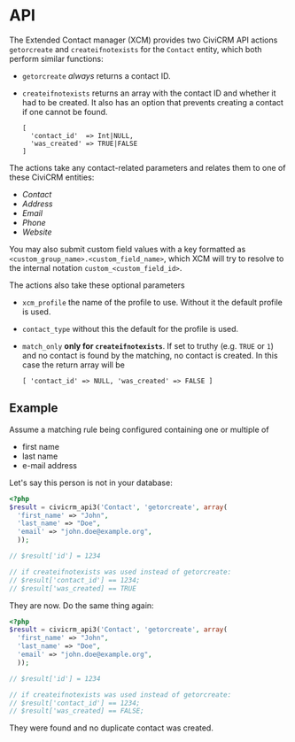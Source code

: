 # API

The Extended Contact manager (XCM) provides two CiviCRM API actions
`getorcreate` and `createifnotexists` for the `Contact` entity, which both
perform similar functions:

- `getorcreate` *always* returns a contact ID.

- `createifnotexists` returns an array with the contact ID and whether it had to
   be created. It also has an option that prevents creating a contact if one
   cannot be found.

   ```
   [
     'contact_id'  => Int|NULL,
     'was_created' => TRUE|FALSE
   ]
   ```

The actions take any contact-related parameters and relates them to one
of these CiviCRM entities:

- *Contact*
- *Address*
- *Email*
- *Phone*
- *Website*

You may also submit custom field values with a key formatted as
<nobr>`<custom_group_name>.<custom_field_name>`</nobr>, which XCM will try to
resolve to the internal notation `custom_<custom_field_id>`.

The actions also take these optional parameters

- `xcm_profile` the name of the profile to use. Without it the default
  profile is used.

- `contact_type` without this the default for the profile is used.

- `match_only` **only for `createifnotexists`**. If set to truthy (e.g.
  `TRUE` or `1`) and no contact is found by the matching, no contact is
  created. In this case the return array will be  
   ```
   [ 'contact_id' => NULL, 'was_created' => FALSE ]
   ```

## Example

Assume a matching rule being configured containing one or multiple of

- first name
- last name
- e-mail address

Let's say this person is not in your database:

```php
<?php
$result = civicrm_api3('Contact', 'getorcreate', array(
  'first_name' => "John",
  'last_name' => "Doe",
  'email' => "john.doe@example.org",
  ));

// $result['id'] = 1234

// if createifnotexists was used instead of getorcreate:
// $result['contact_id'] == 1234;
// $result['was_created] == TRUE
```

They are now. Do the same thing again:

```php
<?php
$result = civicrm_api3('Contact', 'getorcreate', array(
  'first_name' => "John",
  'last_name' => "Doe",
  'email' => "john.doe@example.org",
  ));

// $result['id'] = 1234

// if createifnotexists was used instead of getorcreate:
// $result['contact_id'] == 1234;
// $result['was_created] == FALSE;
```

They were found and no duplicate contact was created.
